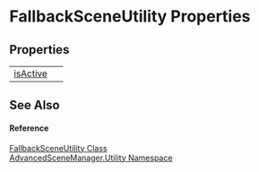 # FallbackSceneUtility Properties




## Properties
<table>
<tr>
<td><a href="P_AdvancedSceneManager_Utility_FallbackSceneUtility_isActive.md">isActive</a></td>
<td> </td></tr>
</table>

## See Also


#### Reference
<a href="T_AdvancedSceneManager_Utility_FallbackSceneUtility.md">FallbackSceneUtility Class</a>  
<a href="N_AdvancedSceneManager_Utility.md">AdvancedSceneManager.Utility Namespace</a>  

